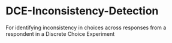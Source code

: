 # DCE-Inconsistency-Detection
For identifying inconsistency in choices across responses from a respondent in a Discrete Choice Experiment

